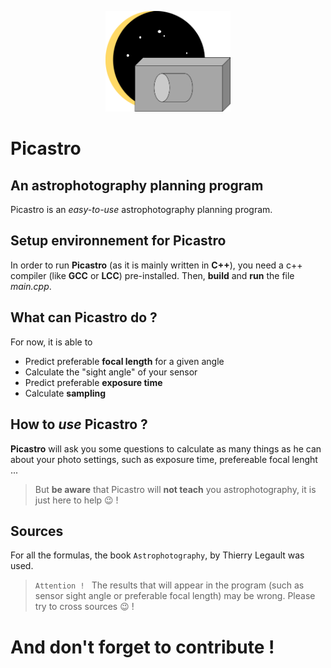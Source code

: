 <p align="center">    
    <img src="picastro.png" width="200">
</p>

# Picastro
## An **astrophotography planning** program

Picastro is an *easy-to-use* astrophotography planning program.

## Setup environnement for **Picastro**

In order to run **Picastro** (as it is mainly written in **C++**), you need a c++ compiler (like **GCC** or **LCC**) pre-installed.
Then, **build** and **run** the file *main.cpp*.

## What can **Picastro** do ?

For now, it is able to
- Predict preferable **focal length** for a given angle
- Calculate the "sight angle" of your sensor
- Predict preferable **exposure time**
- Calculate **sampling**

## How to *use* **Picastro** ?

**Picastro** will ask you some questions to calculate as many things as he can about your photo settings, such as exposure time, prefereable focal lenght ...

> But **be aware** that Picastro will **not teach** you astrophotography, it is just here to help 😉 !

## Sources

For all the formulas, the book `Astrophotography`, by Thierry Legault was used.

> 
> `Attention ! ` The results that will appear in the program (such as sensor sight angle or preferable focal length) may be wrong. Please try to cross sources 😉 !

# And don't forget to contribute !
